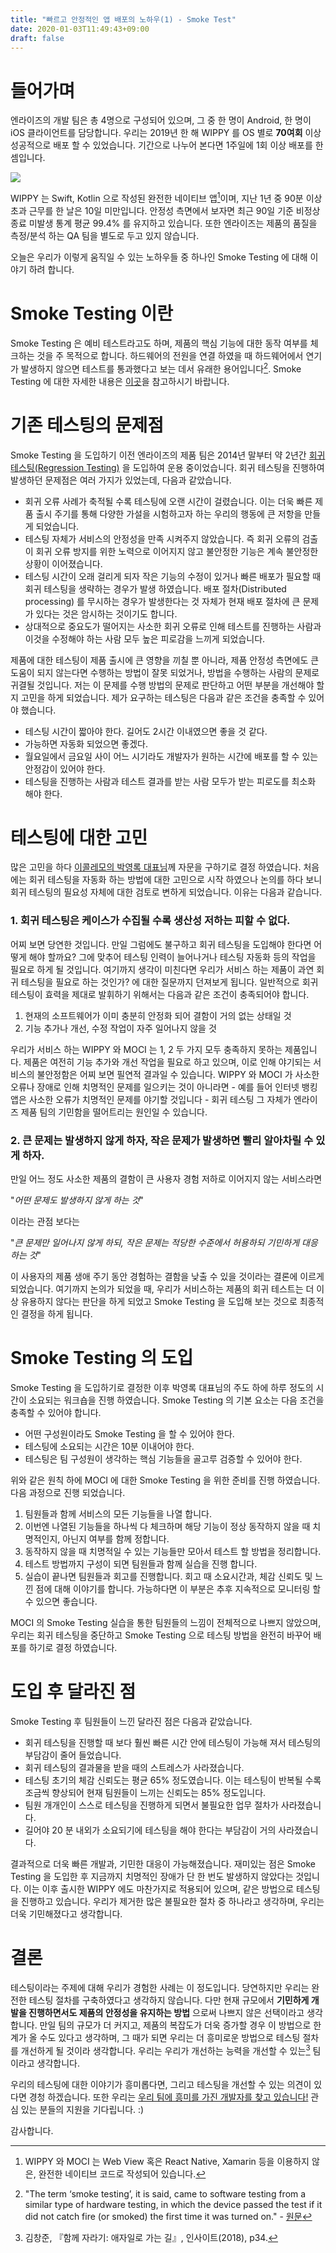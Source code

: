 ```yaml
---
title: "빠르고 안정적인 앱 배포의 노하우(1) - Smoke Test"
date: 2020-01-03T11:49:43+09:00
draft: false
---
```

# 들어가며
엔라이즈의 개발 팀은 총 4명으로 구성되어 있으며, 그 중 한 명이 Android, 한 명이 iOS
클라이언트를 담당합니다. 우리는 2019년 한 해 WIPPY 를 OS 별로 __70여회__
이상 성공적으로 배포 할 수 있었습니다. 기간으로 나누어 본다면 1주일에 1회 이상 배포를 한 셈입니다.

![](/images/20200103/crash-free.png)

WIPPY 는 Swift, Kotlin 으로 작성된 완전한 네이티브 앱[^1]이며, 지난 1년 중 90분 이상 초과
근무를 한 날은 10일 미만입니다. 안정성 측면에서 보자면 최근 90일 기준 비정상 종료 미발생
통계 평균 99.4% 를 유지하고 있습니다. 또한 엔라이즈는 제품의 품질을 측정/분석 하는 QA 팀을
별도로 두고 있지 않습니다.

[^1]: WIPPY 와 MOCI 는 Web View 혹은 React Native, Xamarin 등을 이용하지 않은, 완전한 네이티브 코드로 작성되어 있습니다.

오늘은 우리가 이렇게 움직일 수 있는 노하우들 중 하나인 Smoke Testing 에 대해 이야기 하려 합니다.

# Smoke Testing 이란
Smoke Testing 은 예비 테스트라고도 하며, 제품의 핵심 기능에 대한 동작 여부를 체크하는 것을
주 목적으로 합니다. 하드웨어의 전원을 연결 하였을 때 하드웨어에서 연기가 발생하지 않으면
테스트를 통과했다고 보는 데서 유래한 용어입니다[^2]. Smoke Testing 에 대한 자세한 내용은
[이곳](https://en.wikipedia.org/wiki/Smoke_testing_(software))을 참고하시기 바랍니다.

[^2]: "The term ‘smoke testing’, it is said, came to software testing from a similar type of hardware testing,
in which the device passed the test if it did not catch fire (or smoked) the first time it was turned on." -
[원문](http://softwaretestingfundamentals.com/smoke-testing/)

# 기존 테스팅의 문제점
Smoke Testing 을 도입하기 이전 엔라이즈의 제품 팀은 2014년 말부터 약 2년간 
[회귀 테스팅(Regression Testing)](https://en.wikipedia.org/wiki/Regression_testing)
을 도입하여 운용 중이었습니다. 회귀 테스팅을 진행하여 발생하던 문제점은 여러 가지가 있었는데, 다음과 같았습니다.

* 회귀 오류 사례가 축적될 수록 테스팅에 오랜 시간이 걸렸습니다. 이는 더욱 빠른 제품 출시 주기를 통해 다양한
가설을 시험하고자 하는 우리의 행동에 큰 저항을 만들게 되었습니다.
* 테스팅 자체가 서비스의 안정성을 만족 시켜주지 않았습니다. 즉 회귀 오류의 검출이 회귀 오류 방지를
위한 노력으로 이어지지 않고 불안정한 기능은 계속 불안정한 상황이 이어졌습니다.
* 테스팅 시간이 오래 걸리게 되자 작은 기능의 수정이 있거나 빠른 배포가 필요할 때 회귀 테스팅을
생략하는 경우가 발생 하였습니다. 배포 절차(Distributed processing) 를 무시하는 경우가 발생한다는 것 자체가
현재 배포 절차에 큰 문제가 있다는 것은 암시하는 것이기도 합니다.
* 상대적으로 중요도가 떨어지는 사소한 회귀 오류로 인해 테스트를 진행하는 사람과 이것을 수정해야 하는 사람 모두
높은 피로감을 느끼게 되었습니다.

제품에 대한 테스팅이 제품 출시에 큰 영향을 끼칠 뿐 아니라, 제품 안정성 측면에도 큰 도움이 되지 않는다면
수행하는 방법이 잘못 되었거나, 방법을 수행하는 사람의 문제로 귀결될 것입니다. 저는 이 문제를 수행 방법의
문제로 판단하고 어떤 부분을 개선해야 할지 고민을 하게 되었습니다. 제가 요구하는 테스팅은 다음과 같은 조건을
충족할 수 있어야 했습니다.

* 테스팅 시간이 짧아야 한다. 길어도 2시간 이내였으면 좋을 것 같다.
* 가능하면 자동화 되었으면 좋겠다.
* 월요일에서 금요일 사이 어느 시기라도 개발자가 원하는 시간에 배포를 할 수 있는 안정감이 있어야 한다.
* 테스팅을 진행하는 사람과 테스트 결과를 받는 사람 모두가 받는 피로도를 최소화 해야 한다.

# 테스팅에 대한 고민
많은 고민을 하다 [이콜레모의 박영록 대표님](http://www.ecolemo.com/)께 자문을 구하기로 결정 하였습니다.
처음에는 회귀 테스팅을 자동화 하는 방법에 대한 고민으로 시작 하였으나 논의를 하다 보니 회귀 테스팅의 필요성
자체에 대한 검토로 변하게 되었습니다. 이유는 다음과 같습니다.

### 1. 회귀 테스팅은 케이스가 수집될 수록 생산성 저하는 피할 수 없다.
어찌 보면 당연한 것입니다. 만일 그럼에도 불구하고 회귀 테스팅을 도입해야 한다면 어떻게 해야 할까요?
그에 맞추어 테스팅 인력이 늘어나거나 테스팅 자동화 등의 작업을 필요로 하게 될 것입니다. 여기까지 생각이
미친다면 우리가 서비스 하는 제품이 과연 회귀 테스팅을 필요로 하는 것인가? 에 대한 질문까지 던져보게 됩니다.
일반적으로 회귀 테스팅이 효력을 제대로 발휘하기 위해서는 다음과 같은 조건이 충족되어야 합니다.

1. 현재의 소프트웨어가 이미 충분히 안정화 되어 결함이 거의 없는 상태일 것
2. 기능 추가나 개선, 수정 작업이 자주 일어나지 않을 것

우리가 서비스 하는 WIPPY 와 MOCI 는 1, 2 두 가지 모두 충족하지 못하는 제품입니다. 제품은 여전히
기능 추가와 개선 작업을 필요로 하고 있으며, 이로 인해 야기되는 서비스의 불안정함은 어찌 보면 필연적 결과일
수 있습니다. WIPPY 와 MOCI 가 사소한 오류나 장애로 인해 치명적인 문제를 일으키는 것이 아니라면 - 예를 들어
인터넷 뱅킹 앱은 사소한 오류가 치명적인 문제를 야기할 것입니다 - 회귀 테스팅 그 자체가 엔라이즈 제품 팀의
기민함을 떨어트리는 원인일 수 있습니다.

### 2. 큰 문제는 발생하지 않게 하자, 작은 문제가 발생하면 빨리 알아차릴 수 있게 하자.
만일 어느 정도 사소한 제품의 결함이 큰 사용자 경험 저하로 이어지지 않는 서비스라면

"_어떤 문제도 발생하지 않게 하는 것_"

이라는 관점 보다는

"_큰 문제만 일어나지 않게 하되, 작은 문제는 적당한 수준에서 허용하되 기민하게 대응하는 것_"

이 사용자의 제품 생애 주기 동안 경험하는 결함을 낮출 수 있을 것이라는 결론에 이르게 되었습니다.
여기까지 논의가 되었을 때, 우리가 서비스하는 제품의 회귀 테스트는 더 이상 유용하지 않다는 판단을 하게 되었고
Smoke Testing 을 도입해 보는 것으로 최종적인 결정을 하게 됩니다.

# Smoke Testing 의 도입
Smoke Testing 을 도입하기로 결정한 이후 박영록 대표님의 주도 하에 하루 정도의 시간이 소요되는 워크숍을 진행 하였습니다.
Smoke Testing 의 기본 요소는 다음 조건을 충족할 수 있어야 합니다.

* 어떤 구성원이라도 Smoke Testing 을 할 수 있어야 한다.
* 테스팅에 소요되는 시간은 10분 이내어야 한다.
* 테스팅은 팀 구성원이 생각하는 핵심 기능들을 골고루 검증할 수 있어야 한다.

위와 같은 원칙 하에 MOCI 에 대한 Smoke Testing 을 위한 준비를 진행 하였습니다. 다음 과정으로 진행 되었습니다.

1. 팀원들과 함께 서비스의 모든 기능들을 나열 합니다.
2. 이번엔 나열된 기능들을 하나씩 다 체크하며 해당 기능이 정상 동작하지 않을 때 치명적인지, 아닌지 여부를 함께 정합니다.
3. 동작하지 않을 때 치명적일 수 있는 기능들만 모아서 테스트 할 방법을 정리합니다.
4. 테스트 방법까지 구성이 되면 팀원들과 함께 실습을 진행 합니다.
5. 실습이 끝나면 팀원들과 회고를 진행합니다. 회고 때 소요시간과, 체감 신뢰도 및 느낀 점에 대해 이야기를 합니다. 가능하다면
이 부분은 추후 지속적으로 모니터링 할 수 있으면 좋습니다.

MOCI 의 Smoke Testing 실습을 통한 팀원들의 느낌이 전체적으로 나쁘지 않았으며, 우리는 회귀 테스팅을 중단하고
Smoke Testing 으로 테스팅 방법을 완전히 바꾸어 배포를 하기로 결정 하였습니다.

# 도입 후 달라진 점
Smoke Testing 후 팀원들이 느낀 달라진 점은 다음과 같았습니다.

* 회귀 테스팅을 진행할 때 보다 훨씬 빠른 시간 안에 테스팅이 가능해 져서 테스팅의 부담감이 줄어 들었습니다.
* 회귀 테스팅의 결과물을 받을 때의 스트레스가 사라졌습니다.
* 테스팅 초기의 체감 신뢰도는 평균 65% 정도였습니다. 이는 테스팅이 반복될 수록 조금씩 향상되어 현재 팀원들이
느끼는 신뢰도는 85% 정도입니다.
* 팀원 개개인이 스스로 테스팅을 진행하게 되면서 불필요한 업무 절차가 사라졌습니다.
* 길어야 20 분 내외가 소요되기에 테스팅을 해야 한다는 부담감이 거의 사라졌습니다.

결과적으로 더욱 빠른 개발과, 기민한 대응이 가능해졌습니다. 재미있는 점은 Smoke Testing 을 도입한 후 지금까지 치명적인 장애가
단 한 번도 발생하지 않았다는 것입니다. 이는 이후 출시한 WIPPY 에도 마찬가지로 적용되어 있으며, 같은 방법으로 테스팅을
진행하고 있습니다. 우리가 제거한 많은 불필요한 절차 중 하나라고 생각하며, 우리는 더욱 기민해졌다고 생각합니다.

# 결론
테스팅이라는 주제에 대해 우리가 경험한 사례는 이 정도입니다. 당연하지만 우리는 완전한 테스팅 절차를
구축하였다고 생각하지 않습니다. 다만 현재 규모에서 __기민하게 개발을 진행하면서도 제품의 안정성을
유지하는 방법__ 으로써 나쁘지 않은 선택이라고 생각합니다. 만일 팀의 규모가 더 커지고, 제품의 복잡도가 더욱
증가할 경우 이 방법으로 한계가 올 수도 있다고 생각하며, 그 때가 되면 우리는 더 흥미로운 방법으로 테스팅 절차를
개선하게 될 것이라 생각합니다. 우리는 우리가 개선하는 능력을 개선할 수 있는[^3] 팀이라고 생각합니다.

[^3]: 김창준, 『함께 자라기: 애자일로 가는 길』, 인사이트(2018), p34.

우리의 테스팅에 대한 이야기가 흥미롭다면, 그리고 테스팅을 개선할 수 있는 의견이 있다면 경청 하겠습니다.
또한 우리는 [우리 팀에 흥미를 가진 개발자를 찾고 있습니다!](https://www.rocketpunch.com/companies/nrise/jobs)
관심 있는 분들의 지원을 기다립니다. :)

감사합니다.
